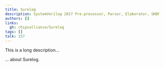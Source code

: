 ```yaml
---
title: Surelog
description: SystemVerilog 2017 Pre-processor, Parser, Elaborator, UHDM Compiler
authors: []
links:
  gh: chipsalliance/Surelog
tags: []
talk: 157
---
```


This is a long description...
<!--more-->
... about Surelog.
